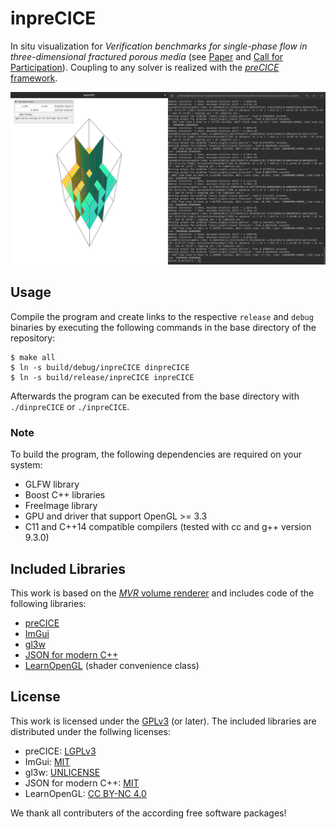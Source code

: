 # inpreCICE

In situ visualization for *Verification benchmarks for single-phase flow in three-dimensional fractured porous media*
(see [Paper](https://arxiv.org/pdf/2002.07005.pdf) and
[Call for Participation](https://arxiv.org/pdf/1809.06926.pdf)).
Coupling to any solver is realized with the [*preCICE* framework]().

![teaser image](./screenshots/teaser.png)
## Usage

Compile the program and create links to the respective `release` and `debug` binaries by executing the following commands in the base directory of the repository:

    $ make all
    $ ln -s build/debug/inpreCICE dinpreCICE
    $ ln -s build/release/inpreCICE inpreCICE

Afterwards the program can be executed from the base directory with `./dinpreCICE` or `./inpreCICE`.

### Note

To build the program, the following dependencies are required on your system:

- GLFW library
- Boost C++ libraries
- FreeImage library
- GPU and driver that support OpenGL >= 3.3
- C11 and C++14 compatible compilers (tested with cc and g++ version 9.3.0)

## Included Libraries

This work is based on the [*MVR* volume renderer](https://github.com/SteScheller/my_volume_renderer) and includes code of the following libraries:

- [preCICE](https://www.precice.org/)
- [ImGui](https://github.com/ocornut/imgui)
- [gl3w](https://github.com/skaslev/gl3w)
- [JSON for modern C++](https://github.com/nlohmann/json)
- [LearnOpenGL](https://github.com/JoeyDeVries/LearnOpenGL) (shader convenience class)

## License

This work is licensed under the [GPLv3](./LICENSE) (or later).
The included libraries are distributed under the follwing licenses:

- preCICE: [LGPLv3](./LICENSE_LGPLv3)
- ImGui: [MIT](./LICENSE_MIT)
- gl3w: [UNLICENSE](./LICENSE_UNLICENSE)
- JSON for modern C++: [MIT](./LICENSE_MIT)
- LearnOpenGL: [CC BY-NC 4.0](./LICENSE_CC_BY-NC_4)

We thank all contributers of the according free software packages!

